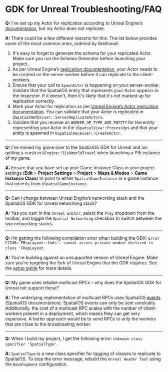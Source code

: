 # GDK for Unreal Troubleshooting/FAQ



**Q:** I've set up my Actor for replication according to Unreal Engine’s [documentation](https://docs.unrealengine.com/en-us/Gameplay/Networking/Actors), but my Actor does not replicate.

**A:** There could be a few different reasons for this. The list below provides some of the most common ones, ordered by likelihood:
1. It's easy to forget to generate the schema for your replicated Actor. Make sure you run the Schema Generator before launching your project..
1. As per Unreal Engine’s [replication documentation](https://docs.unrealengine.com/en-us/Gameplay/Networking/Actors), your Actor needs to be created on the server-worker before it can replicate to the client-workers.
1. Ensure that your call to `SpawnActor` is happening on your server-worker.
Validate that the SpatialOS entity that represents your Actor appears in the Inspector. If it doesn't, then it's likely that it's not marked up for replication correctly.
1. Mark your Actor for replication as per [Unreal Engine’s Actor replication documentation](https://docs.unrealengine.com/en-us/Gameplay/Networking/Actors). You can validate that your Actor is replicated in `USpatialNetDriver::ServerReplicateActors`.
1. Validate that you receive an `WORKER_OP_TYPE_ADD_ENTITY` for the entity representing your Actor in the `USpatialView::ProcessOps` and that your entity is spawned in `USpatialReceiver::CreateActor`.

------

**Q:** I've moved my game over to the SpatialOS GDK for Unreal and am getting a crash in `UEngine::TickWorldTravel` when launching a PIE instance of my game.

**A:** Ensure that you have set up your Game Instance Class in your project settings (**Edit** > **Project Settings** > **Project** > **Maps & Modes** > **Game Instance Class**) to point to either `SpatialGameInstance` or a game instance that inherits from `USpatialGameInstance`.

------

**Q:** Can I change between Unreal Engine’s networking stack and the SpatialOS GDK for Unreal networking stack?

**A:** Yes you can! In the `Unreal Editor`, select the `Play` dropdown from the toolbar, and toggle the `Spatial Networking` checkbox to switch between the two networking stacks.

------

**Q:** I’m getting the following compilation error when building the GDK: `Error C2248: FRepLayout::Cmds': cannot access private member declared in class 'FRepLayout`.

**A:** You're building against an unsupported version of Unreal Engine. Make sure you're targeting the fork of Unreal Engine that the GDK requires. See the [setup guide]({{urlRoot}}/content/get-started/dependencies) for more details.

------

**Q:** My game uses reliable multicast RPCs - why does the SpatialOS GDK for Unreal not support these?

**A:** The underlying implementation of multicast RPCs uses SpatialOS [events](https://docs.improbable.io/reference/latest/shared/glossary#event) (SpatialOS documentation). SpatialOS events can only be sent unreliably. Additionally, the cost of a multicast RPC scales with the number of client-workers present in a deployment, which means they can get very expensive. A better approach would be to send RPCs to only the workers that are close to the broadcasting worker.

------

**Q:** When I build my project, I get the following error: `Unknown class specifier 'SpatialType'`.

**A:** `SpatialType` is a new class specifier for tagging of classes to replicate to SpatialOS. To stop the error message, rebuild the `Unreal Header Tool` using the `Development` configuration.